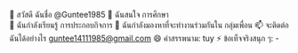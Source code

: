👋 สวัสดี ฉันชื่อ @Guntee1985
👀 ฉันสนใจ การศึกษา  
🌱 ฉันกําลังเรียนรู้ การประกอบกิจการ
💞️ ฉันกําลังมองหาที่จะทํางานร่วมกันใน กลุ่มเพื่อน
📫 จะติดต่อฉันได้อย่างไร guntee14111985@gmail.com
😄 คําสรรพนาม: tuy
⚡ ข้อเท็จจริงสนุก ๆ: -
